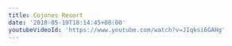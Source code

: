 ```yaml
---
title: Cojones Resort
date: '2018-05-19T18:14:45+08:00'
youtubeVideoId: 'https://www.youtube.com/watch?v=JIqksi6GAHg'
---
```


